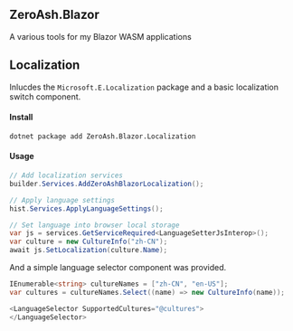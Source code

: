 ZeroAsh.Blazor
----
A various tools for my Blazor WASM applications

## Localization
Inlucdes the `Microsoft.E.Localization` package and a basic localization switch component.

#### Install
```
dotnet package add ZeroAsh.Blazor.Localization
```

#### Usage

```csharp
// Add localization services
builder.Services.AddZeroAshBlazorLocalization();

// Apply language settings
hist.Services.ApplyLanguageSettings();

// Set language into browser local storage
var js = services.GetServiceRequired<LanguageSetterJsInterop>();
var culture = new CultureInfo("zh-CN");
await js.SetLocalization(culture.Name);
```

And a simple language selector component was provided.
```csharp
IEnumerable<string> cultureNames = ["zh-CN", "en-US"];
var cultures = cultureNames.Select((name) => new CultureInfo(name));

<LanguageSelector SupportedCultures="@cultures">
</LanguageSelector>
```